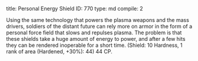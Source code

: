 title:          Personal Energy Shield
ID:             770
type:           md
compile:        2



Using the same technology that powers the plasma weapons and the mass drivers, soldiers of the distant future can rely more on armor in the form of a personal force field that slows and repulses plasma. The problem is that these shields take a huge amount of energy to power, and after a few hits they can be rendered inoperable for a short time. (Shield: 10 Hardness, 1 rank of area (Hardened, +30%): 44) 44 CP.